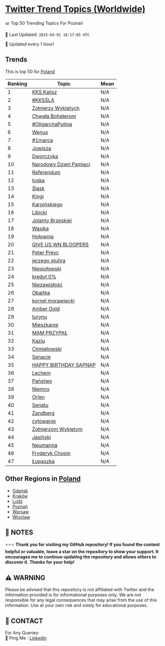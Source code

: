 [Twitter Trend Topics (Worldwide)](https://github.com/ErcinDedeoglu/Twitter-Trend-Topics)
==========


📊 Top 50 Trending Topics For Poznań

📆 Last Updated: `2023-03-01 18:17:05 UTC`

🔧 Updated every 1 hour!


## Trends

This is top 50 for [Poland](</Poland>)

| Ranking | Topic | Mean |
| ------- | ------------ | ------------ |
| 1 | [KKS Kalisz](http://twitter.com/search?q=KKS+Kalisz) | N/A |
| 2 | [#KKSŚLĄ](http://twitter.com/search?q=%23KKS%c5%9aL%c4%84) | N/A |
| 3 | [Żołnierzy Wyklętych](http://twitter.com/search?q=%c5%bbo%c5%82nierzy+Wykl%c4%99tych) | N/A |
| 4 | [Chwała Bohaterom](http://twitter.com/search?q=Chwa%c5%82a+Bohaterom) | N/A |
| 5 | [#OligarchaPutina](http://twitter.com/search?q=%23OligarchaPutina) | N/A |
| 6 | [Wenus](http://twitter.com/search?q=Wenus) | N/A |
| 7 | [#1marca](http://twitter.com/search?q=%231marca) | N/A |
| 8 | [Jowisza](http://twitter.com/search?q=Jowisza) | N/A |
| 9 | [Dworczyka](http://twitter.com/search?q=Dworczyka) | N/A |
| 10 | [Narodowy Dzień Pamięci](http://twitter.com/search?q=Narodowy+Dzie%c5%84+Pami%c4%99ci) | N/A |
| 11 | [Referendum](http://twitter.com/search?q=Referendum) | N/A |
| 12 | [tuska](http://twitter.com/search?q=tuska) | N/A |
| 13 | [Śląsk](http://twitter.com/search?q=%c5%9al%c4%85sk) | N/A |
| 14 | [Kingi](http://twitter.com/search?q=Kingi) | N/A |
| 15 | [Karpińskiego](http://twitter.com/search?q=Karpi%c5%84skiego) | N/A |
| 16 | [Libicki](http://twitter.com/search?q=Libicki) | N/A |
| 17 | [Jolanty Brzeskiej](http://twitter.com/search?q=Jolanty+Brzeskiej) | N/A |
| 18 | [Wąsika](http://twitter.com/search?q=W%c4%85sika) | N/A |
| 19 | [Hołownia](http://twitter.com/search?q=Ho%c5%82ownia) | N/A |
| 20 | [GIVE US WN BLOOPERS](http://twitter.com/search?q=GIVE+US+WN+BLOOPERS) | N/A |
| 21 | [Peter Prevc](http://twitter.com/search?q=Peter+Prevc) | N/A |
| 22 | [jerzego stuhra](http://twitter.com/search?q=jerzego+stuhra) | N/A |
| 23 | [Niesiołowski](http://twitter.com/search?q=Niesio%c5%82owski) | N/A |
| 24 | [kredyt 0%](http://twitter.com/search?q=kredyt+0%25) | N/A |
| 25 | [Niezawisłość](http://twitter.com/search?q=Niezawis%c5%82o%c5%9b%c4%87) | N/A |
| 26 | [Obajtka](http://twitter.com/search?q=Obajtka) | N/A |
| 27 | [kornel morawiecki](http://twitter.com/search?q=kornel+morawiecki) | N/A |
| 28 | [Amber Gold](http://twitter.com/search?q=Amber+Gold) | N/A |
| 29 | [turynu](http://twitter.com/search?q=turynu) | N/A |
| 30 | [Mieszkanie](http://twitter.com/search?q=Mieszkanie) | N/A |
| 31 | [MAM PRZYPAŁ](http://twitter.com/search?q=MAM+PRZYPA%c5%81) | N/A |
| 32 | [Kaziu](http://twitter.com/search?q=Kaziu) | N/A |
| 33 | [Chmielowski](http://twitter.com/search?q=Chmielowski) | N/A |
| 34 | [Senacie](http://twitter.com/search?q=Senacie) | N/A |
| 35 | [HAPPY BIRTHDAY SAPNAP](http://twitter.com/search?q=HAPPY+BIRTHDAY+SAPNAP) | N/A |
| 36 | [Lechem](http://twitter.com/search?q=Lechem) | N/A |
| 37 | [Państwo](http://twitter.com/search?q=Pa%c5%84stwo) | N/A |
| 38 | [Niemcy](http://twitter.com/search?q=Niemcy) | N/A |
| 39 | [Orlen](http://twitter.com/search?q=Orlen) | N/A |
| 40 | [Senatu](http://twitter.com/search?q=Senatu) | N/A |
| 41 | [Zandberg](http://twitter.com/search?q=Zandberg) | N/A |
| 42 | [cytowanie](http://twitter.com/search?q=cytowanie) | N/A |
| 43 | [Żołnierzom Wyklętym](http://twitter.com/search?q=%c5%bbo%c5%82nierzom+Wykl%c4%99tym) | N/A |
| 44 | [Jasiński](http://twitter.com/search?q=Jasi%c5%84ski) | N/A |
| 45 | [Neumanna](http://twitter.com/search?q=Neumanna) | N/A |
| 46 | [Fryderyk Chopin](http://twitter.com/search?q=Fryderyk+Chopin) | N/A |
| 47 | [Łupaszka](http://twitter.com/search?q=%c5%81upaszka) | N/A |



## Other Regions in [Poland](</Poland>)

* [Gdańsk](</Poland/Gdańsk.md>)
* [Kraków](</Poland/Kraków.md>)
* [Lodz](</Poland/Lodz.md>)
* [Poznań](</Poland/Poznań.md>)
* [Warsaw](</Poland/Warsaw.md>)
* [Wroclaw](</Poland/Wroclaw.md>)



## 📝 NOTES

⭐⭐⭐ **Thank you for visiting my GitHub repository! If you found the content helpful or valuable, leave a star on the repository to show your support. It encourages me to continue updating the repository and allows others to discover it. Thanks for your help!**


## ⚠️ WARNING

Please be advised that this repository is not affiliated with Twitter and the information provided is for informational purposes only. We are not responsible for any legal consequences that may arise from the use of this information. Use at your own risk and solely for educational purposes.


## 📨 CONTACT

 For Any Queries:  
            🏓 Ping Me : [LinkedIn](https://www.linkedin.com/in/ercindedeoglu/)
